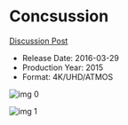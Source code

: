 # Concsussion

[Discussion Post](https://www.avsforum.com/threads/bass-eq-for-filtered-movies.2995212/post-58313330)

* Release Date: 2016-03-29
* Production Year: 2015
* Format: 4K/UHD/ATMOS

![img 0](https://i.imgur.com/iaEvUOe.jpg)

![img 1](https://i.imgur.com/dyQph5Z.jpg)

